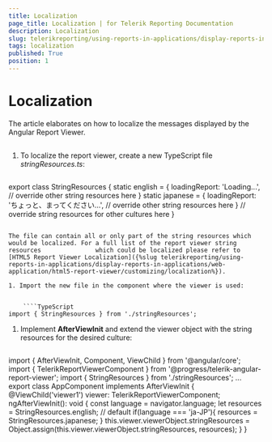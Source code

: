 ```yaml
---
title: Localization
page_title: Localization | for Telerik Reporting Documentation
description: Localization
slug: telerikreporting/using-reports-in-applications/display-reports-in-applications/web-application/angular-report-viewer/customizing/localization
tags: localization
published: True
position: 1
---
```


# Localization



The article elaborates on how to localize the messages displayed by the Angular Report Viewer.

## 

1. To localize the report viewer, create a new TypeScript file *stringResources.ts*:

	
    ````TypeScript
export class StringResources {
    static english = {
        loadingReport: 'Loading...',
        // override other string resources here
    }
    static japanese = {
        loadingReport: 'ちょっと、まってください...',
        // override other string resources here
    }
    // override string resources for other cultures here
}
````

The file can contain all or only part of the string resources which would be localized. For a full list of the report viewer string resources               which could be localized please refer to [HTML5 Report Viewer Localization]({%slug telerikreporting/using-reports-in-applications/display-reports-in-applications/web-application/html5-report-viewer/customizing/localization%}).             

1. Import the new file in the component where the viewer is used:

	
    ````TypeScript
import { StringResources } from './stringResources';
````



1. Implement __AfterViewInit__ and extend the viewer object with the string resources for the desired culture:             

	
    ````TypeScript
import { AfterViewInit, Component, ViewChild } from '@angular/core';
import { TelerikReportViewerComponent } from '@progress/telerik-angular-report-viewer';
import { StringResources } from './stringResources';
...
export class AppComponent implements AfterViewInit {
  @ViewChild('viewer1') viewer: TelerikReportViewerComponent;
  ngAfterViewInit(): void {
    const language = navigator.language;
    let resources = StringResources.english; // default
    if(language === 'ja-JP'){
      resources = StringResources.japanese;
    }
    this.viewer.viewerObject.stringResources = Object.assign(this.viewer.viewerObject.stringResources, resources);
  }
}
````



